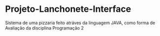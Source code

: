 # Projeto-Lanchonete-Interface
Sistema de uma pizzaria feito atráves da linguagem JAVA, como forma de Avaliação da disciplina Programação 2 
